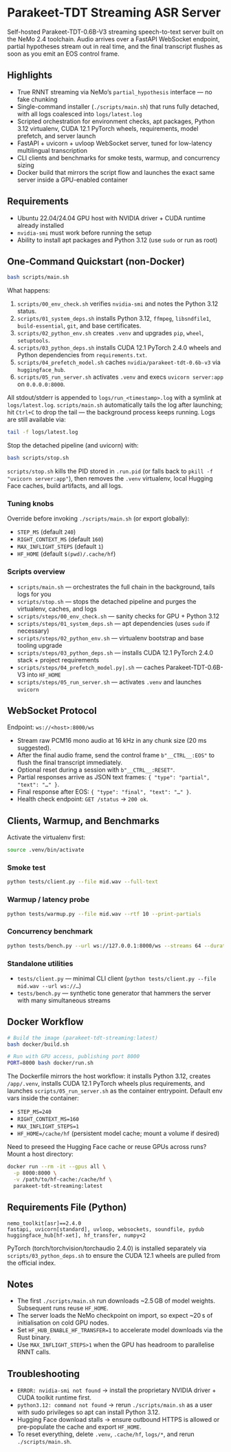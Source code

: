 # Parakeet-TDT Streaming ASR Server

Self-hosted Parakeet-TDT-0.6B-V3 streaming speech-to-text server built on the NeMo 2.4 toolchain. Audio arrives over a FastAPI WebSocket endpoint, partial hypotheses stream out in real time, and the final transcript flushes as soon as you emit an EOS control frame.

## Highlights
- True RNNT streaming via NeMo’s `partial_hypothesis` interface — no fake chunking
- Single-command installer (`./scripts/main.sh`) that runs fully detached, with all logs coalesced into `logs/latest.log`
- Scripted orchestration for environment checks, apt packages, Python 3.12 virtualenv, CUDA 12.1 PyTorch wheels, requirements, model prefetch, and server launch
- FastAPI + uvicorn + uvloop WebSocket server, tuned for low-latency multilingual transcription
- CLI clients and benchmarks for smoke tests, warmup, and concurrency sizing
- Docker build that mirrors the script flow and launches the exact same server inside a GPU-enabled container

## Requirements
- Ubuntu 22.04/24.04 GPU host with NVIDIA driver + CUDA runtime already installed
- `nvidia-smi` must work before running the setup
- Ability to install apt packages and Python 3.12 (use `sudo` or run as root)

## One-Command Quickstart (non-Docker)
```bash
bash scripts/main.sh
```

What happens:
1. `scripts/00_env_check.sh` verifies `nvidia-smi` and notes the Python 3.12 status.
2. `scripts/01_system_deps.sh` installs Python 3.12, `ffmpeg`, `libsndfile1`, `build-essential`, `git`, and base certificates.
3. `scripts/02_python_env.sh` creates `.venv` and upgrades `pip`, `wheel`, `setuptools`.
4. `scripts/03_python_deps.sh` installs CUDA 12.1 PyTorch 2.4.0 wheels and Python dependencies from `requirements.txt`.
5. `scripts/04_prefetch_model.sh` caches `nvidia/parakeet-tdt-0.6b-v3` via `huggingface_hub`.
6. `scripts/05_run_server.sh` activates `.venv` and execs `uvicorn server:app` on `0.0.0.0:8000`.

All stdout/stderr is appended to `logs/run_<timestamp>.log` with a symlink at `logs/latest.log`. `scripts/main.sh` automatically tails the log after launching; hit `Ctrl+C` to drop the tail — the background process keeps running. Logs are still available via:

```bash
tail -f logs/latest.log
```

Stop the detached pipeline (and uvicorn) with:
```bash
bash scripts/stop.sh
```

`scripts/stop.sh` kills the PID stored in `.run.pid` (or falls back to `pkill -f "uvicorn server:app"`), then removes the `.venv` virtualenv, local Hugging Face caches, build artifacts, and all logs.

### Tuning knobs
Override before invoking `./scripts/main.sh` (or export globally):
- `STEP_MS` (default `240`)
- `RIGHT_CONTEXT_MS` (default `160`)
- `MAX_INFLIGHT_STEPS` (default `1`)
- `HF_HOME` (default `$(pwd)/.cache/hf`)

### Scripts overview
- `scripts/main.sh` — orchestrates the full chain in the background, tails logs for you
- `scripts/stop.sh` — stops the detached pipeline and purges the virtualenv, caches, and logs
- `scripts/steps/00_env_check.sh` — sanity checks for GPU + Python 3.12
- `scripts/steps/01_system_deps.sh` — apt dependencies (uses `sudo` if necessary)
- `scripts/steps/02_python_env.sh` — virtualenv bootstrap and base tooling upgrade
- `scripts/steps/03_python_deps.sh` — installs CUDA 12.1 PyTorch 2.4.0 stack + project requirements
- `scripts/steps/04_prefetch_model.py|.sh` — caches Parakeet-TDT-0.6B-V3 into `HF_HOME`
- `scripts/steps/05_run_server.sh` — activates `.venv` and launches `uvicorn`

## WebSocket Protocol
Endpoint: `ws://<host>:8000/ws`

- Stream raw PCM16 mono audio at 16 kHz in any chunk size (20 ms suggested).
- After the final audio frame, send the control frame `b"__CTRL__:EOS"` to flush the final transcript immediately.
- Optional reset during a session with `b"__CTRL__:RESET"`.
- Partial responses arrive as JSON text frames: `{ "type": "partial", "text": "…" }`.
- Final response after EOS: `{ "type": "final", "text": "…" }`.
- Health check endpoint: `GET /status` → `200 ok`.

## Clients, Warmup, and Benchmarks
Activate the virtualenv first:
```bash
source .venv/bin/activate
```

### Smoke test
```bash
python tests/client.py --file mid.wav --full-text
```

### Warmup / latency probe
```bash
python tests/warmup.py --file mid.wav --rtf 10 --print-partials
```

### Concurrency benchmark
```bash
python tests/bench.py --url ws://127.0.0.1:8000/ws --streams 64 --duration 30
```

### Standalone utilities
- `tests/client.py` — minimal CLI client (`python tests/client.py --file mid.wav --url ws://…`)
- `tests/bench.py` — synthetic tone generator that hammers the server with many simultaneous streams

## Docker Workflow
```bash
# Build the image (parakeet-tdt-streaming:latest)
bash docker/build.sh

# Run with GPU access, publishing port 8000
PORT=8000 bash docker/run.sh
```

The Dockerfile mirrors the host workflow: it installs Python 3.12, creates `/app/.venv`, installs CUDA 12.1 PyTorch wheels plus requirements, and launches `scripts/05_run_server.sh` as the container entrypoint. Default env vars inside the container:
- `STEP_MS=240`
- `RIGHT_CONTEXT_MS=160`
- `MAX_INFLIGHT_STEPS=1`
- `HF_HOME=/cache/hf` (persistent model cache; mount a volume if desired)

Need to preseed the Hugging Face cache or reuse GPUs across runs? Mount a host directory:
```bash
docker run --rm -it --gpus all \
  -p 8000:8000 \
  -v /path/to/hf-cache:/cache/hf \
  parakeet-tdt-streaming:latest
```

## Requirements File (Python)
```
nemo_toolkit[asr]==2.4.0
fastapi, uvicorn[standard], uvloop, websockets, soundfile, pydub
huggingface_hub[hf-xet], hf_transfer, numpy<2
```
PyTorch (torch/torchvision/torchaudio 2.4.0) is installed separately via `scripts/03_python_deps.sh` to ensure the CUDA 12.1 wheels are pulled from the official index.

## Notes
- The first `./scripts/main.sh` run downloads ~2.5 GB of model weights. Subsequent runs reuse `HF_HOME`.
- The server loads the NeMo checkpoint on import, so expect ~20 s of initialisation on cold GPU nodes.
- Set `HF_HUB_ENABLE_HF_TRANSFER=1` to accelerate model downloads via the Rust binary.
- Use `MAX_INFLIGHT_STEPS>1` when the GPU has headroom to parallelise RNNT calls.

## Troubleshooting
- `ERROR: nvidia-smi not found` → install the proprietary NVIDIA driver + CUDA toolkit runtime first.
- `python3.12: command not found` → rerun `./scripts/main.sh` as a user with sudo privileges so apt can install Python 3.12.
- Hugging Face download stalls → ensure outbound HTTPS is allowed or pre-populate the cache and export `HF_HOME`.
- To reset everything, delete `.venv`, `.cache/hf`, `logs/*`, and rerun `./scripts/main.sh`.
